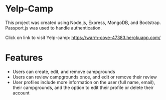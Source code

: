 # Yelp-Camp
This project was created using Node.js, Express, MongoDB, and Bootstrap. Passport.js was used to handle authentication.

Click on link to visit Yelp-camp: https://warm-cove-47383.herokuapp.com/

# Features
* Users can create, edit, and remove campgrounds
* Users can review campgrounds once, and edit or remove their review
* User profiles include more information on the user (full name, email), their campgrounds, and the option to edit their profile or delete their account
